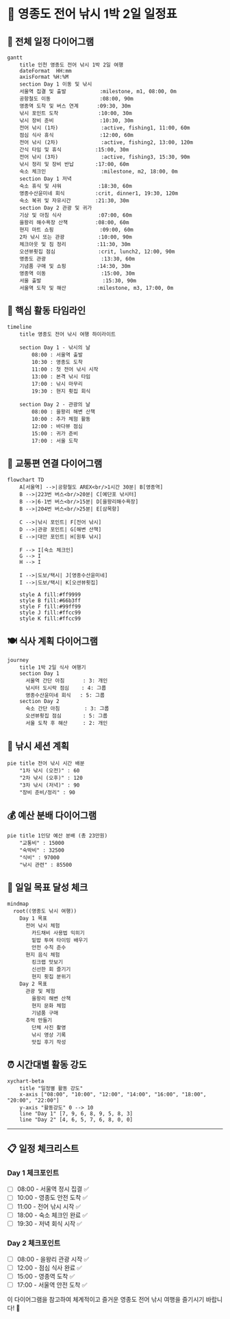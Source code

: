 # 🎣 영종도 전어 낚시 1박 2일 일정표

## 📅 전체 일정 다이어그램

```mermaid
gantt
    title 인천 영종도 전어 낚시 1박 2일 여행
    dateFormat  HH:mm
    axisFormat %H:%M
    section Day 1 이동 및 낚시
    서울역 집결 및 출발           :milestone, m1, 08:00, 0m
    공항철도 이동                :08:00, 90m
    영종역 도착 및 버스 연계      :09:30, 30m
    낚시 포인트 도착             :10:00, 30m
    낚시 장비 준비               :10:30, 30m
    전어 낚시 (1차)              :active, fishing1, 11:00, 60m
    점심 식사 휴식               :12:00, 60m
    전어 낚시 (2차)              :active, fishing2, 13:00, 120m
    간식 타임 및 휴식           :15:00, 30m
    전어 낚시 (3차)              :active, fishing3, 15:30, 90m
    낚시 정리 및 장비 반납       :17:00, 60m
    숙소 체크인                  :milestone, m2, 18:00, 0m
    section Day 1 저녁
    숙소 휴식 및 샤워            :18:30, 60m
    영종수산윤미네 회식          :crit, dinner1, 19:30, 120m
    숙소 복귀 및 자유시간        :21:30, 30m
    section Day 2 관광 및 귀가  
    기상 및 아침 식사            :07:00, 60m
    을왕리 해수욕장 산책         :08:00, 60m
    현지 마트 쇼핑               :09:00, 60m
    2차 낚시 또는 관광           :10:00, 90m
    체크아웃 및 짐 정리          :11:30, 30m
    오션뷰횟집 점심              :crit, lunch2, 12:00, 90m
    영종도 관광                  :13:30, 60m
    기념품 구매 및 쇼핑          :14:30, 30m
    영종역 이동                  :15:00, 30m
    서울 출발                    :15:30, 90m
    서울역 도착 및 해산          :milestone, m3, 17:00, 0m
```

## 🎯 핵심 활동 타임라인

```mermaid
timeline
    title 영종도 전어 낚시 여행 하이라이트
    
    section Day 1 - 낚시의 날
        08:00 : 서울역 출발
        10:30 : 영종도 도착
        11:00 : 첫 전어 낚시 시작
        13:00 : 본격 낚시 타임
        17:00 : 낚시 마무리
        19:30 : 현지 횟집 회식
    
    section Day 2 - 관광의 날  
        08:00 : 을왕리 해변 산책
        10:00 : 추가 체험 활동
        12:00 : 바다뷰 점심
        15:00 : 귀가 준비
        17:00 : 서울 도착
```

## 🚌 교통편 연결 다이어그램

```mermaid
flowchart TD
    A[서울역] -->|공항철도 AREX<br/>1시간 30분| B[영종역]
    B -->|223번 버스<br/>20분| C[예단포 낚시터]
    B -->|6-1번 버스<br/>15분| D[을왕리해수욕장]
    B -->|204번 버스<br/>25분| E[삼목항]
    
    C -->|낚시 포인트| F[전어 낚시]
    D -->|관광 포인트| G[해변 산책]
    E -->|대안 포인트| H[원투 낚시]
    
    F --> I[숙소 체크인]
    G --> I
    H --> I
    
    I -->|도보/택시| J[영종수산윤미네]
    I -->|도보/택시| K[오션뷰횟집]
    
    style A fill:#ff9999
    style B fill:#66b3ff
    style F fill:#99ff99
    style J fill:#ffcc99
    style K fill:#ffcc99
```

## 🍽️ 식사 계획 다이어그램

```mermaid
journey
    title 1박 2일 식사 여행기
    section Day 1
      서울역 간단 아침      : 3: 개인
      낚시터 도시락 점심    : 4: 그룹
      영종수산윤미네 회식   : 5: 그룹
    section Day 2
      숙소 간단 아침        : 3: 그룹  
      오션뷰횟집 점심       : 5: 그룹
      서울 도착 후 해산     : 2: 개인
```

## 🎣 낚시 세션 계획

```mermaid
pie title 전어 낚시 시간 배분
    "1차 낚시 (오전)" : 60
    "2차 낚시 (오후)" : 120  
    "3차 낚시 (저녁)" : 90
    "장비 준비/정리" : 90
```

## 💰 예산 분배 다이어그램

```mermaid
pie title 1인당 예산 분배 (총 23만원)
    "교통비" : 15000
    "숙박비" : 32500
    "식비" : 97000
    "낚시 관련" : 85500
```

## 🎯 일일 목표 달성 체크

```mermaid
mindmap
  root((영종도 낚시 여행))
    Day 1 목표
      전어 낚시 체험
        카드채비 사용법 익히기
        밑밥 투여 타이밍 배우기
        안전 수칙 준수
      현지 음식 체험
        킹크랩 맛보기
        신선한 회 즐기기
        현지 횟집 분위기
    Day 2 목표
      관광 및 체험
        을왕리 해변 산책
        현지 문화 체험
        기념품 구매
      추억 만들기
        단체 사진 촬영
        낚시 영상 기록
        맛집 후기 작성
```

## ⏰ 시간대별 활동 강도

```mermaid
xychart-beta
    title "일정별 활동 강도"
    x-axis ["08:00", "10:00", "12:00", "14:00", "16:00", "18:00", "20:00", "22:00"]
    y-axis "활동강도" 0 --> 10
    line "Day 1" [7, 9, 6, 8, 9, 5, 8, 3]
    line "Day 2" [4, 6, 5, 7, 6, 8, 0, 0]
```

---

## 📋 일정 체크리스트

### Day 1 체크포인트
- [ ] 08:00 - 서울역 정시 집결 ✅
- [ ] 10:00 - 영종도 안전 도착 ✅  
- [ ] 11:00 - 전어 낚시 시작 ✅
- [ ] 18:00 - 숙소 체크인 완료 ✅
- [ ] 19:30 - 저녁 회식 시작 ✅

### Day 2 체크포인트
- [ ] 08:00 - 을왕리 관광 시작 ✅
- [ ] 12:00 - 점심 식사 완료 ✅
- [ ] 15:00 - 영종역 도착 ✅
- [ ] 17:00 - 서울역 안전 도착 ✅

이 다이어그램을 참고하여 체계적이고 즐거운 영종도 전어 낚시 여행을 즐기시기 바랍니다! 🎣